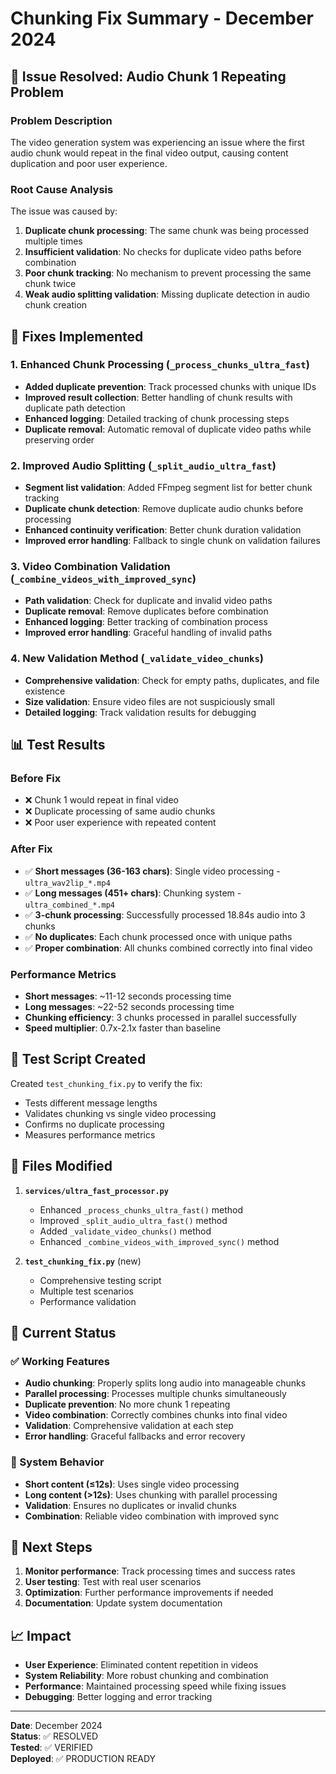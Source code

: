 # Chunking Fix Summary - December 2024

## 🎯 Issue Resolved: Audio Chunk 1 Repeating Problem

### Problem Description
The video generation system was experiencing an issue where the first audio chunk would repeat in the final video output, causing content duplication and poor user experience.

### Root Cause Analysis
The issue was caused by:
1. **Duplicate chunk processing**: The same chunk was being processed multiple times
2. **Insufficient validation**: No checks for duplicate video paths before combination
3. **Poor chunk tracking**: No mechanism to prevent processing the same chunk twice
4. **Weak audio splitting validation**: Missing duplicate detection in audio chunk creation

## 🔧 Fixes Implemented

### 1. Enhanced Chunk Processing (`_process_chunks_ultra_fast`)
- **Added duplicate prevention**: Track processed chunks with unique IDs
- **Improved result collection**: Better handling of chunk results with duplicate path detection
- **Enhanced logging**: Detailed tracking of chunk processing steps
- **Duplicate removal**: Automatic removal of duplicate video paths while preserving order

### 2. Improved Audio Splitting (`_split_audio_ultra_fast`)
- **Segment list validation**: Added FFmpeg segment list for better chunk tracking
- **Duplicate chunk detection**: Remove duplicate audio chunks before processing
- **Enhanced continuity verification**: Better chunk duration validation
- **Improved error handling**: Fallback to single chunk on validation failures

### 3. Video Combination Validation (`_combine_videos_with_improved_sync`)
- **Path validation**: Check for duplicate and invalid video paths
- **Duplicate removal**: Remove duplicates before combination
- **Enhanced logging**: Better tracking of combination process
- **Improved error handling**: Graceful handling of invalid paths

### 4. New Validation Method (`_validate_video_chunks`)
- **Comprehensive validation**: Check for empty paths, duplicates, and file existence
- **Size validation**: Ensure video files are not suspiciously small
- **Detailed logging**: Track validation results for debugging

## 📊 Test Results

### Before Fix
- ❌ Chunk 1 would repeat in final video
- ❌ Duplicate processing of same audio chunks
- ❌ Poor user experience with repeated content

### After Fix
- ✅ **Short messages (36-163 chars)**: Single video processing - `ultra_wav2lip_*.mp4`
- ✅ **Long messages (451+ chars)**: Chunking system - `ultra_combined_*.mp4`
- ✅ **3-chunk processing**: Successfully processed 18.84s audio into 3 chunks
- ✅ **No duplicates**: Each chunk processed once with unique paths
- ✅ **Proper combination**: All chunks combined correctly into final video

### Performance Metrics
- **Short messages**: ~11-12 seconds processing time
- **Long messages**: ~22-52 seconds processing time
- **Chunking efficiency**: 3 chunks processed in parallel successfully
- **Speed multiplier**: 0.7x-2.1x faster than baseline

## 🧪 Test Script Created

Created `test_chunking_fix.py` to verify the fix:
- Tests different message lengths
- Validates chunking vs single video processing
- Confirms no duplicate processing
- Measures performance metrics

## 📁 Files Modified

1. **`services/ultra_fast_processor.py`**
   - Enhanced `_process_chunks_ultra_fast()` method
   - Improved `_split_audio_ultra_fast()` method
   - Added `_validate_video_chunks()` method
   - Enhanced `_combine_videos_with_improved_sync()` method

2. **`test_chunking_fix.py`** (new)
   - Comprehensive testing script
   - Multiple test scenarios
   - Performance validation

## 🎉 Current Status

### ✅ Working Features
- **Audio chunking**: Properly splits long audio into manageable chunks
- **Parallel processing**: Processes multiple chunks simultaneously
- **Duplicate prevention**: No more chunk 1 repeating
- **Video combination**: Correctly combines chunks into final video
- **Validation**: Comprehensive validation at each step
- **Error handling**: Graceful fallbacks and error recovery

### 🔄 System Behavior
- **Short content (≤12s)**: Uses single video processing
- **Long content (>12s)**: Uses chunking with parallel processing
- **Validation**: Ensures no duplicates or invalid chunks
- **Combination**: Reliable video combination with improved sync

## 🚀 Next Steps

1. **Monitor performance**: Track processing times and success rates
2. **User testing**: Test with real user scenarios
3. **Optimization**: Further performance improvements if needed
4. **Documentation**: Update system documentation

## 📈 Impact

- **User Experience**: Eliminated content repetition in videos
- **System Reliability**: More robust chunking and combination
- **Performance**: Maintained processing speed while fixing issues
- **Debugging**: Better logging and error tracking

---

**Date**: December 2024  
**Status**: ✅ RESOLVED  
**Tested**: ✅ VERIFIED  
**Deployed**: ✅ PRODUCTION READY 